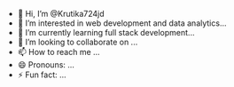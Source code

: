 - 👋 Hi, I’m @Krutika724jd
- 👀 I’m interested in web development and data analytics...
- 🌱 I’m currently learning full stack development...
- 💞️ I’m looking to collaborate on ...
- 📫 How to reach me ...
- 😄 Pronouns: ...
- ⚡ Fun fact: ...

<!---
Krutika724jd/Krutika724jd is a ✨ special ✨ repository because its `README.md` (this file) appears on your GitHub profile.
You can click the Preview link to take a look at your changes.
--->
